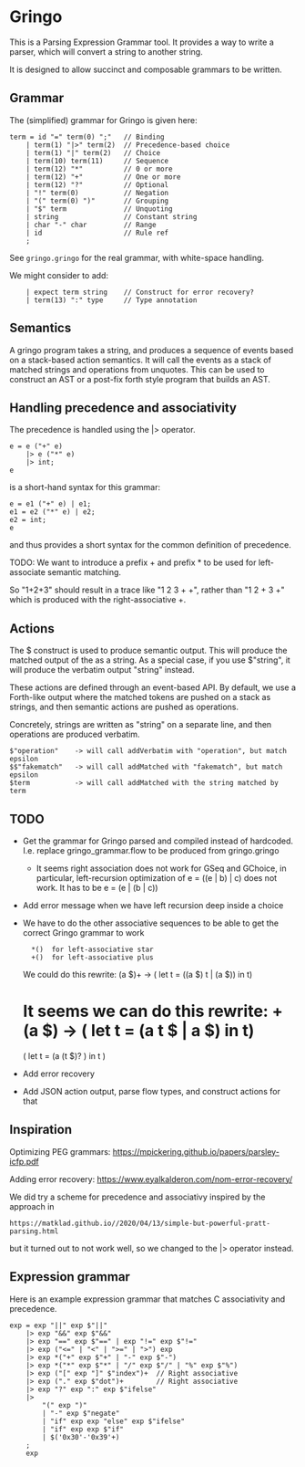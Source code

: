 # Gringo

This is a Parsing Expression Grammar tool. It provides a way
to write a parser, which will convert a string to another string.

It is designed to allow succinct and composable grammars to be
written.

## Grammar

The (simplified) grammar for Gringo is given here:

	term = id "=" term(0) ";"	// Binding
		| term(1) "|>" term(2)	// Precedence-based choice
		| term(1) "|" term(2)	// Choice
		| term(10) term(11)		// Sequence
		| term(12) "*"			// 0 or more
		| term(12) "+"			// One or more
		| term(12) "?"			// Optional
		| "!" term(0)			// Negation
		| "(" term(0) ")" 		// Grouping
		| "$" term              // Unquoting
		| string				// Constant string
		| char "-" char			// Range
		| id					// Rule ref
		;

See `gringo.gringo` for the real grammar, with white-space handling.

We might consider to add:

		| expect term string	// Construct for error recovery?
		| term(13) ":" type		// Type annotation

## Semantics

A gringo program takes a string, and produces a sequence of events based
on a stack-based action semantics. It will call the events as a stack of 
matched strings and operations from unquotes. This can be used to construct
an AST or a post-fix forth style program that builds an AST.

## Handling precedence and associativity

The precedence is handled using the |> operator.

	e = e ("+" e)
		|> e ("*" e)
		|> int;
	e
	
is a short-hand syntax for this grammar:

	e = e1 ("+" e) | e1;
	e1 = e2 ("*" e) | e2;
	e2 = int;
	e

and thus provides a short syntax for the common definition of precedence.

TODO: We want to introduce a prefix + and prefix * to be used for
left-associate semantic matching.

So "1+2+3" should result in a trace like "1 2 3 + +", rather than "1 2 + 3 +"
which is produced with the right-associative +.

## Actions

The $<term> construct is used to produce semantic output. This will produce
the matched output of the <term> as a string. As a special case, if you use
$"string", it will produce the verbatim output "string" instead.

These actions are defined through an event-based API. By default, we use a
Forth-like output where the matched tokens are pushed on a stack as strings, 
and then semantic actions are pushed as operations.

Concretely, strings are written as "string" on a separate line, and then 
operations are produced verbatim.

	$"operation"	-> will call addVerbatim with "operation", but match epsilon
	$$"fakematch"	-> will call addMatched with "fakematch", but match epsilon
	$term			-> will call addMatched with the string matched by term

## TODO

- Get the grammar for Gringo parsed and compiled instead
  of hardcoded. I.e. replace gringo_grammar.flow to be 
  produced from gringo.gringo
  - It seems right association does not work for GSeq and GChoice,
    in particular, left-recursion optimization of 
		e = ((e | b) | c) 
	does not work.
	It has to be 
		e = (e | (b | c))

- Add error message when we have left recursion deep inside a choice

- We have to do the other associative sequences to be able to get the
  correct Gringo grammar to work

		*()  for left-associative star
		+()  for left-associative plus

  We could do this rewrite:
	(a $)+ ->
	( let t = ((a $) t | (a $)) in t)

  It seems we can do this rewrite:
	+(a $) ->
	( let t = (a t $ | a $) in t)
	==
	( let t = (a (t $)? ) in t )

- Add error recovery

- Add JSON action output, parse flow types, and construct actions for that

## Inspiration

Optimizing PEG grammars:
https://mpickering.github.io/papers/parsley-icfp.pdf

Adding error recovery:
https://www.eyalkalderon.com/nom-error-recovery/

We did try a scheme for precedence and associativy inspired by the approach in

	https://matklad.github.io//2020/04/13/simple-but-powerful-pratt-parsing.html

but it turned out to not work well, so we changed to the |> operator instead.

## Expression grammar

Here is an example expression grammar that matches C
associativity and precedence.

	exp = exp "||" exp $"||"
		|> exp "&&" exp $"&&"
		|> exp "==" exp $"==" | exp "!=" exp $"!="
		|> exp ("<=" | "<" | ">=" | ">") exp
		|> exp *("+" exp $"+" | "-" exp $"-")
		|> exp *("*" exp $"*" | "/" exp $"/" | "%" exp $"%")
		|> exp ("[" exp "]" $"index")+	// Right associative
		|> exp ("." exp $"dot")+		// Right associative
		|> exp "?" exp ":" exp $"ifelse"
		|> 
			"(" exp ")"
			| "-" exp $"negate"
			| "if" exp exp "else" exp $"ifelse" 
			| "if" exp exp $"if"
			| $('0x30'-'0x39'+)
		;
		exp
